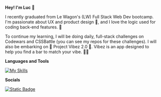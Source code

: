 **Hey! I'm Luc** 👋

I recently graduated from Le Wagon's (LW) Full Stack Web Dev bootcamp. I'm passionate about UX and product design 🎰, and I love the logic used for coding back-end features. 🧰

To continue my learning, I will be doing daily, full-stack challenges on Codewars and CSSBattle (you can see my repos for these challenges). I will also be embarking on 🌟 Project Vibez 2.0 🌟. Vibez is an app designed to help you find a bar to match your vibe. 🚀🍹

**Languages and Tools**

[![My Skills](https://skillicons.dev/icons?i=ruby,js,html,css,bootstrap,figma,postgres)](https://skillicons.dev)

**Socials**

[![Static Badge](https://img.shields.io/badge/Luc%20Kelly-black?style=for-the-badge&logo=linkedin&logoColor=blue)](https://www.linkedin.com/in/luckelly/)




